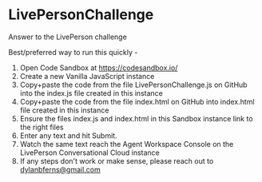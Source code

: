 # LivePersonChallenge
Answer to the LivePerson challenge

Best/preferred way to run this quickly -
1. Open Code Sandbox at https://codesandbox.io/
2. Create a new Vanilla JavaScript instance
3. Copy+paste the code from the file LivePersonChallenge.js on GitHub into the index.js file created in this instance
4. Copy+paste the code from the file index.html on GitHub into index.html file created in this instance
5. Ensure the files index.js and index.html in this Sandbox instance link to the right files
6. Enter any text and hit Submit.
7. Watch the same text reach the Agent Workspace Console on the LivePerson Conversational Cloud instance
8. If any steps don't work or make sense, please reach out to dylanbferns@gmail.com

